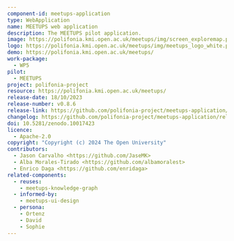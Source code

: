 ```yaml
---
component-id: meetups-application
type: WebApplication
name: MEETUPS web application
description: The MEETUPS pilot application.
image: https://polifonia.kmi.open.ac.uk/meetups/img/screen_exploremap.png
logo: https://polifonia.kmi.open.ac.uk/meetups/img/meetups_logo_white.png
demo: https://polifonia.kmi.open.ac.uk/meetups/
work-package: 
  - WP5
pilot:
  - MEETUPS
project: polifonia-project
resource: https://polifonia.kmi.open.ac.uk/meetups/
release-date: 18/10/2023
release-number: v0.8.6
release-link: https://github.com/polifonia-project/meetups-application/releases
changelog: https://github.com/polifonia-project/meetups-application/releases
doi: 10.5281/zenodo.10017423
licence:
  - Apache-2.0
copyright: "Copyright (c) 2024 The Open University"
contributors:
  - Jason Carvalho <https://github.com/JaseMK>
  - Alba Morales-Tirado <https://github.com/albamoralest>
  - Enrico Daga <https://github.com/enridaga>
related-components:
  - reuses:
    - meetups-knowledge-graph
  - informed-by:
    - meetups-ui-design 
  - persona:
    - Ortenz
    - David
    - Sophie
---
```

